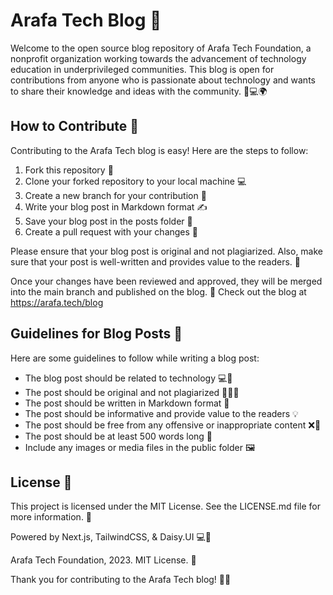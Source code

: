 # Arafa Tech Blog 🚀

Welcome to the open source blog repository of Arafa Tech Foundation, a nonprofit organization working towards the advancement of technology education in underprivileged communities. This blog is open for contributions from anyone who is passionate about technology and wants to share their knowledge and ideas with the community. 👥💻🌍

## How to Contribute 🤝

Contributing to the Arafa Tech blog is easy! Here are the steps to follow:

1. Fork this repository 🍴
2. Clone your forked repository to your local machine 💻
3. Create a new branch for your contribution 🌿
4. Write your blog post in Markdown format ✍️
5. Save your blog post in the posts folder 📂
6. Create a pull request with your changes 🚀

Please ensure that your blog post is original and not plagiarized. Also, make sure that your post is well-written and provides value to the readers. 💯

Once your changes have been reviewed and approved, they will be merged into the main branch and published on the blog. 📝 Check out the blog at <https://arafa.tech/blog>

## Guidelines for Blog Posts 📜

Here are some guidelines to follow while writing a blog post:

- The blog post should be related to technology 💻📱
- The post should be original and not plagiarized 🚫🙅‍♀️
- The post should be written in Markdown format 📝
- The post should be informative and provide value to the readers 💡
- The post should be free from any offensive or inappropriate content ❌🤬
- The post should be at least 500 words long 📏
- Include any images or media files in the public folder 🖼️

## License 📝

This project is licensed under the MIT License. See the LICENSE.md file for more information. 📜

Powered by Next.js, TailwindCSS, & Daisy.UI 💻🎨

Arafa Tech Foundation, 2023. MIT License. 📅

Thank you for contributing to the Arafa Tech blog! 🙏🎉
